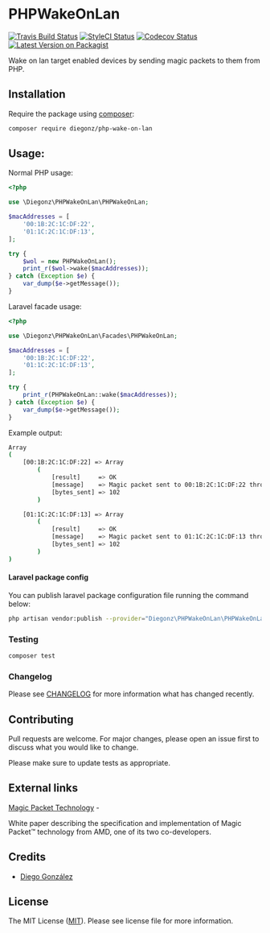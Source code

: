 # PHPWakeOnLan

[![Travis Build Status](https://img.shields.io/travis/diegonz/PHPWakeOnLan/master.svg?style=flat-square)](https://travis-ci.org/diegonz/PHPWakeOnLan)
[![StyleCI Status](https://github.styleci.io/repos/128269954/shield?branch=master)](https://github.styleci.io/repos/128269954)
[![Codecov Status](https://img.shields.io/codecov/c/github/diegonz/PHPWakeOnLan.svg?style=flat-square)](https://codecov.io/gh/diegonz/PHPWakeOnLan)
[![Latest Version on Packagist](https://img.shields.io/packagist/v/diegonz/php-wake-on-lan.svg?style=flat-square)](https://packagist.org/packages/diegonz/php-wake-on-lan)

Wake on lan target enabled devices by sending magic packets to them from PHP.

## Installation

Require the package using [composer](https://getcomposer.org/):

```bash
composer require diegonz/php-wake-on-lan
```

## Usage:

Normal PHP usage:

```php
<?php

use \Diegonz\PHPWakeOnLan\PHPWakeOnLan;

$macAddresses = [
    '00:1B:2C:1C:DF:22',
    '01:1C:2C:1C:DF:13',
];

try {
    $wol = new PHPWakeOnLan();
    print_r($wol->wake($macAddresses));
} catch (Exception $e) {
    var_dump($e->getMessage());
}
```

Laravel facade usage:

```php
<?php

use \Diegonz\PHPWakeOnLan\Facades\PHPWakeOnLan;

$macAddresses = [
    '00:1B:2C:1C:DF:22',
    '01:1C:2C:1C:DF:13',
];

try {
    print_r(PHPWakeOnLan::wake($macAddresses));
} catch (Exception $e) {
    var_dump($e->getMessage());
}
```

Example output:

```bash
Array
(
    [00:1B:2C:1C:DF:22] => Array
        (
            [result]     => OK
            [message]    => Magic packet sent to 00:1B:2C:1C:DF:22 through 255.255.255.255
            [bytes_sent] => 102
        )

    [01:1C:2C:1C:DF:13] => Array
        (
            [result]     => OK
            [message]    => Magic packet sent to 01:1C:2C:1C:DF:13 through 255.255.255.255
            [bytes_sent] => 102
        )
)
```

#### Laravel package config

You can publish laravel package configuration file running the command below:

```bash
php artisan vendor:publish --provider="Diegonz\PHPWakeOnLan\PHPWakeOnLanServiceProvider" --tag="config"
```

### Testing

``` bash
composer test
```

### Changelog

Please see [CHANGELOG](CHANGELOG.md) for more information what has changed recently.

## Contributing

Pull requests are welcome. For major changes, please open an issue first to discuss what you would like to change.

Please make sure to update tests as appropriate.

## External links

[Magic Packet Technology](http://support.amd.com/TechDocs/20213.pdf) -

White paper describing the specification and implementation of Magic Packet™
technology from AMD, one of its two co-developers.

## Credits

- [Diego González](https://github.com/diegonz)

## License

The MIT License ([MIT](./LICENSE.md)). Please see license file for more information.
